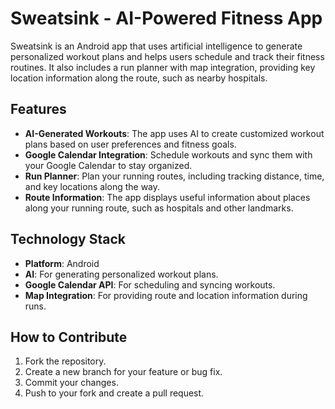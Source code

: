 # Sweatsink - AI-Powered Fitness App

Sweatsink is an Android app that uses artificial intelligence to generate personalized workout plans and helps users schedule and track their fitness routines. It also includes a run planner with map integration, providing key location information along the route, such as nearby hospitals.

## Features

- **AI-Generated Workouts**: The app uses AI to create customized workout plans based on user preferences and fitness goals.
- **Google Calendar Integration**: Schedule workouts and sync them with your Google Calendar to stay organized.
- **Run Planner**: Plan your running routes, including tracking distance, time, and key locations along the way.
- **Route Information**: The app displays useful information about places along your running route, such as hospitals and other landmarks.

## Technology Stack

- **Platform**: Android
- **AI**: For generating personalized workout plans.
- **Google Calendar API**: For scheduling and syncing workouts.
- **Map Integration**: For providing route and location information during runs.

## How to Contribute

1. Fork the repository.
2. Create a new branch for your feature or bug fix.
3. Commit your changes.
4. Push to your fork and create a pull request.


